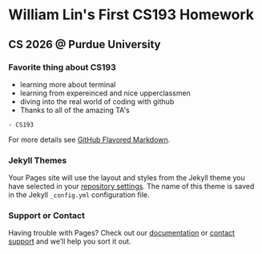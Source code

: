 # William Lin's First CS193 Homework


## CS 2026 @ Purdue University

### Favorite thing about CS193
- learning more about terminal
- learning from expereinced and nice upperclassmen
- diving into the real world of coding with github 
- Thanks to all of the amazing TA's


```
- CS193

```




For more details see [GitHub Flavored Markdown](https://guides.github.com/features/mastering-markdown/).

### Jekyll Themes

Your Pages site will use the layout and styles from the Jekyll theme you have selected in your [repository settings](https://github.com/kalutes/CS193_Fall18_Lab1/settings). The name of this theme is saved in the Jekyll `_config.yml` configuration file.

### Support or Contact

Having trouble with Pages? Check out our [documentation](https://help.github.com/categories/github-pages-basics/) or [contact support](https://github.com/contact) and we’ll help you sort it out.
